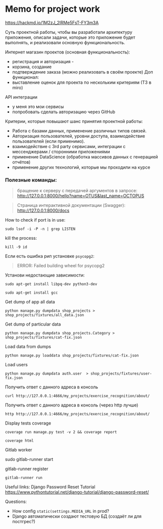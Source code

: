 # Memo for project work

https://hackmd.io/1M2zJ_2lRMe5FsT-FY3m3A

Суть проектной работы, чтобы вы разработали архитектуру приложения,
описали задачи, которые это приложение будет выполнять,
и реализовали основную функциональность.

Интернет магазин проектов (основная функциональность):
- регистрация и авторизация -
- корзина, создание
- подтверждение заказа (можно реализовать в своём проекте)
  Доп функционал:
- выставление оценок для проекта по нескольким критериям (ТЗ в miro)

API интеграции
- у меня это мои сервисы
- попробовать сделать авторизацию через GitHub

Критерии, которые повышают шанс принятия проектной работы:
- Работа с базами данных, применение различных типов связей.
- Авторизация пользователей, уровни доступа, взаимодействие пользователей (если применимо).
- взаимодействие с 3rd party сервисами, интеграции с мессенджерами / сторонними приложениями
- применение DataScience (обработка массивов данных с генерацией отчётов)
- применение других технологий, которые мы проходили на курсе


### Полезные команды:

> бращение к серверу с передачей аргументов в запросе:
http://127.0.0.1:8000/hello?name=OTUS&last_name=OCTOPUS

> Страница интерактивной документации (Swagger):
http://127.0.0.1:8000/docs

How to check if port is in use:

```shell
sudo lsof -i -P -n | grep LISTEN
```

kill the process:

```shell
kill -9 id
```

Если есть ошибка рип установке `psycopg2`:
> ERROR: Failed building wheel for psycopg2

Установи недостающие зависимости:

```shell
sudo apt-get install libpq-dev python3-dev
```

```shell
sudo apt-get install gcc
```

Get dump of app all data

```shell
python manage.py dumpdata shop_projects > shop_projects/fixtures/all_data.json
```

Get dump of particular data

```shell
python manage.py dumpdata shop_projects.Category > shop_projects/fixtures/cat-fix.json
```

Load data from dumps

```shell
python manage.py loaddata shop_projects/fixtures/cat-fix.json
```

Load users

```shell
python manage.py dumpdata auth.user  > shop_projects/fixtures/user-fix.json
```

Получить ответ с данного адреса в консоль
```shell
curl http://127.0.0.1:4666/my_projects/exercise_recognition/about/
```

Получить ответ с данного адреса в консоль (через http лучше)
```shell
http http://127.0.0.1:4666/my_projects/exercise_recognition/about/
```

Display tests coverage
```shell
coverage run manage.py test -v 2 && coverage report
```

```shell
coverage html
```

Gitlab worker

sudo gitlab-runner start

gitlab-runner register

```shell
gitlab-runner run
```

Useful links:
Django Password Reset Tutorial
https://www.pythontutorial.net/django-tutorial/django-password-reset/

Questions:
- How config `static(settings.MEDIA_URL` in prod?
- Django автоматически создают тестовую БД (создаёт ли для постгрес?)